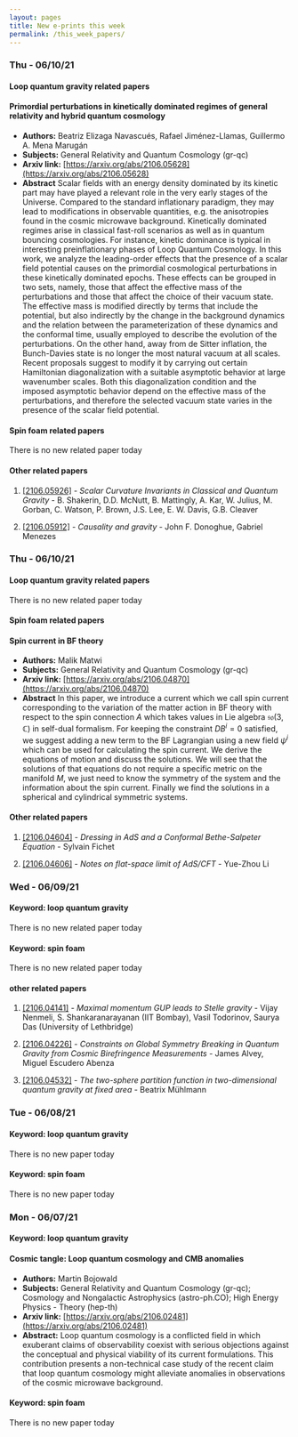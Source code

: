 ```yaml
---
layout: pages
title: New e-prints this week
permalink: /this_week_papers/
---
```



### Thu - 06/10/21

#### Loop quantum gravity related papers

#### **Primordial perturbations in kinetically dominated regimes of general  relativity and hybrid quantum cosmology**
 - **Authors:** Beatriz Elizaga Navascués, Rafael Jiménez-Llamas, Guillermo A. Mena Marugán
 - **Subjects:** General Relativity and Quantum Cosmology (gr-qc)
 - **Arxiv link:** [https://arxiv.org/abs/2106.05628](https://arxiv.org/abs/2106.05628)
 - **Abstract**
 Scalar fields with an energy density dominated by its kinetic part may have played a relevant role in the very early stages of the Universe. Compared to the standard inflationary paradigm, they may lead to modifications in observable quantities, e.g. the anisotropies found in the cosmic microwave background. Kinetically dominated regimes arise in classical fast-roll scenarios as well as in quantum bouncing cosmologies. For instance, kinetic dominance is typical in interesting preinflationary phases of Loop Quantum Cosmology. In this work, we analyze the leading-order effects that the presence of a scalar field potential causes on the primordial cosmological perturbations in these kinetically dominated epochs. These effects can be grouped in two sets, namely, those that affect the effective mass of the perturbations and those that affect the choice of their vacuum state. The effective mass is modified directly by terms that include the potential, but also indirectly by the change in the background dynamics and the relation between the parameterization of these dynamics and the conformal time, usually employed to describe the evolution of the perturbations. On the other hand, away from de Sitter inflation, the Bunch-Davies state is no longer the most natural vacuum at all scales. Recent proposals suggest to modify it by carrying out certain Hamiltonian diagonalization with a suitable asymptotic behavior at large wavenumber scales. Both this diagonalization condition and the imposed asymptotic behavior depend on the effective mass of the perturbations, and therefore the selected vacuum state varies in the presence of the scalar field potential. 

#### Spin foam related papers

There is no new related paper today 



#### Other related papers

1. [[2106.05926]](https://arxiv.org/abs/2106.05926) - *Scalar Curvature Invariants in Classical and Quantum Gravity* - B. Shakerin, D.D. McNutt, B. Mattingly, A. Kar, W. Julius, M. Gorban, C. Watson, P. Brown, J.S. Lee, E. W. Davis, G.B. Cleaver

1. [[2106.05912]](https://arxiv.org/abs/2106.05912) - *Causality and gravity* - John F. Donoghue, Gabriel Menezes



### Thu - 06/10/21

#### Loop quantum gravity related papers

There is no new related paper today 

#### Spin foam related papers

#### **Spin current in BF theory**
 - **Authors:** Malik Matwi
 - **Subjects:** General Relativity and Quantum Cosmology (gr-qc)
 - **Arxiv link:** [https://arxiv.org/abs/2106.04870](https://arxiv.org/abs/2106.04870)
 - **Abstract**
 In this paper, we introduce a current which we call spin current corresponding to the variation of the matter action in BF theory with respect to the spin connection $A$ which takes values in Lie algebra $\mathfrak{so}(3,\mathbb{C})$ in self-dual formalism. For keeping the constraint $DB^i=0$ satisfied, we suggest adding a new term to the BF Lagrangian using a new field $\psi^i$ which can be used for calculating the spin current. We derive the equations of motion and discuss the solutions. We will see that the solutions of that equations do not require a specific metric on the manifold $M$, we just need to know the symmetry of the system and the information about the spin current. Finally we find the solutions in a spherical and cylindrical symmetric systems. 



#### Other related papers

1. [[2106.04604]](https://arxiv.org/abs/2106.04604) - *Dressing in AdS and a Conformal Bethe-Salpeter Equation* - Sylvain Fichet

1. [[2106.04606]](https://arxiv.org/abs/2106.04606) - *Notes on flat-space limit of AdS/CFT* - Yue-Zhou Li



### Wed - 06/09/21

#### Keyword: loop quantum gravity

There is no new related paper today 

#### Keyword: spin foam

There is no new related paper today 



#### other related papers

1. [[2106.04141]](https://arxiv.org/abs/2106.04141) - *Maximal momentum GUP leads to Stelle gravity* - Vijay Nenmeli, S. Shankaranarayanan (IIT Bombay), Vasil Todorinov, Saurya Das (University of Lethbridge)

1. [[2106.04226]](https://arxiv.org/abs/2106.04226) - *Constraints on Global Symmetry Breaking in Quantum Gravity from Cosmic  Birefringence Measurements* - James Alvey, Miguel Escudero Abenza

1. [[2106.04532]](https://arxiv.org/abs/2106.04532) - *The two-sphere partition function in two-dimensional quantum gravity at  fixed area* - Beatrix Mühlmann





### Tue - 06/08/21

#### Keyword: loop quantum gravity

There is no new paper today
#### Keyword: spin foam

There is no new paper today 

### Mon - 06/07/21

#### Keyword: loop quantum gravity

#### **Cosmic tangle: Loop quantum cosmology and CMB anomalies**
 - **Authors:** Martin Bojowald 
 - **Subjects:** General Relativity and Quantum Cosmology (gr-qc); Cosmology and Nongalactic Astrophysics (astro-ph.CO); High Energy Physics - Theory (hep-th)
 - **Arxiv link:** [https://arxiv.org/abs/2106.02481](https://arxiv.org/abs/2106.02481)
 - **Abstract:**
    Loop quantum cosmology is a conflicted field in which exuberant claims of observability coexist with serious objections against the conceptual and physical viability of its current formulations. This contribution presents a non-technical case study of the recent claim that loop quantum cosmology might alleviate anomalies in observations of the cosmic microwave background. 

#### Keyword: spin foam

There is no new paper today 